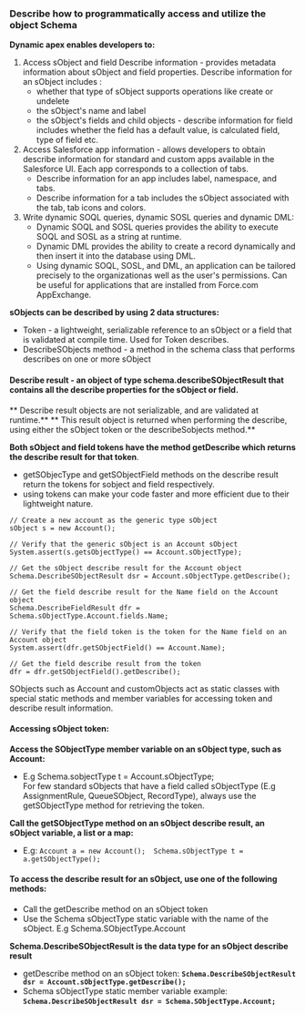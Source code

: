 ### Describe how to programmatically access and utilize the object Schema

**Dynamic apex enables developers to:**
1. Access sObject and field Describe information - provides metadata information about sObject and field properties. Describe information for an sObject includes :
    + whether that type of sObject supports operations like create or undelete
    + the sObject's name and label
    + the sObject's fields and child objects - describe information for field includes whether the field has a default value, is calculated field, type of field etc.
2. Access Salesforce app information - allows developers to obtain describe information for standard and custom apps available in the Salesforce UI. Each app corresponds to a collection of tabs. 
     + Describe information for an app includes label, namespace, and tabs. 
     + Describe information for a tab includes the sObject associated with the tab, tab icons and colors.
3. Write dynamic SOQL queries, dynamic SOSL queries and dynamic DML:
    + Dynamic SOQL and SOSL queries provides the ability to execute SOQL and SOSL as a string at runtime.
    + Dynamic DML provides the ability to create a record dynamically and then insert it into the database using DML.
    + Using dynamic SOQL, SOSL, and DML, an application can be tailored precisely to the organizationas well as the user's permissions. Can be useful for applications that are installed from Force.com AppExchange.
    
**sObjects can be described by using 2 data structures:**
* Token - a lightweight, serializable reference to an sObject or a field that is validated at compile time. Used for Token describes.
* DescribeSObjects method - a method in the schema class that performs describes on one or more sObject

#### Describe result - an object of type schema.describeSObjectResult that contains all the describe properties for the sObject or field.
** Describe result objects are not serializable, and are validated at runtime.** 
** This result object is returned when performing the describe, using either the sObject token or the describeSobjects method.**

**Both sObject and field tokens have the method getDescribe which returns the describe result for that token**.
* getSObjecType and getSObjectField methods on the describe result return the tokens for sobject and field respectively.
* using tokens can make your code faster and more efficient due to their lightweight nature.

```
// Create a new account as the generic type sObject
sObject s = new Account();

// Verify that the generic sObject is an Account sObject
System.assert(s.getsObjectType() == Account.sObjectType);

// Get the sObject describe result for the Account object
Schema.DescribeSObjectResult dsr = Account.sObjectType.getDescribe();

// Get the field describe result for the Name field on the Account object
Schema.DescribeFieldResult dfr = Schema.sObjectType.Account.fields.Name;

// Verify that the field token is the token for the Name field on an Account object
System.assert(dfr.getSObjectField() == Account.Name);

// Get the field describe result from the token
dfr = dfr.getSObjectField().getDescribe();
```

SObjects such as Account and customObjects act as static classes with special static methods and member variables for accessing token and describe result information.
#### Accessing sObject token:
**Access the SObjectType member variable on an sObject type, such as Account:**
* E.g Schema.sobjectType t = Account.sObjectType;\
For few standard sObjects that have a field called sObjectType (E.g AssignmentRule, QueueSObject, RecordType), always use the getSObjectType method for retrieving the token.

**Call the getSObjectType method on an sObject describe result, an sObject variable, a list or a map:**
* E.g: ``` Account a = new Account(); 
Schema.sObjectType t = a.getSObjectType(); ```

#### To access the describe result for an sObject, use one of the following methods:
* Call the getDescribe method on an sObject token
* Use the Schema sObjectType static variable with the name of the sObject. E.g Schema.SObjectType.Account

**Schema.DescribeSObjectResult is the data type for an sObject describe result**
* getDescribe method on an sObject token:
**```Schema.DescribeSObjectResult dsr = Account.sObjectType.getDescribe();```**
* Schema sObjectType static member variable example:
**``` Schema.DescribeSObjectResult dsr = Schema.SObjectType.Account; ```**

 
